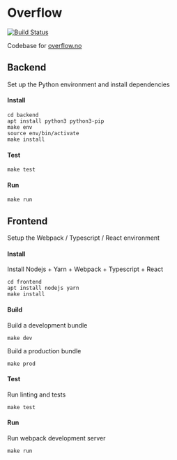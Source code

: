 Overflow
====

[![Build Status](https://ci.ulv.io/api/badges/myth/overflow/status.svg)](https://ci.ulv.io/myth/overflow)

Codebase for [overflow.no](https://overflow.no)

## Backend

Set up the Python environment and install dependencies

#### Install

```
cd backend
apt install python3 python3-pip
make env
source env/bin/activate
make install
```

#### Test

```
make test
```

#### Run

```
make run
```

## Frontend

Setup the Webpack / Typescript / React environment

#### Install

Install Nodejs + Yarn + Webpack + Typescript + React

```
cd frontend
apt install nodejs yarn
make install
```

#### Build

Build a development bundle

```
make dev
```

Build a production bundle

```
make prod
```

#### Test

Run linting and tests

```
make test
```

#### Run

Run webpack development server

```
make run
```
